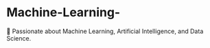# Machine-Learning-
🚀 Passionate about Machine Learning, Artificial Intelligence, and Data Science.
